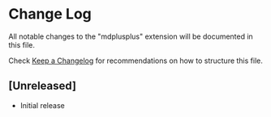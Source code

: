 # Change Log

All notable changes to the "mdplusplus" extension will be documented in this file.

Check [Keep a Changelog](http://keepachangelog.com/) for recommendations on how to structure this file.

## [Unreleased]

- Initial release